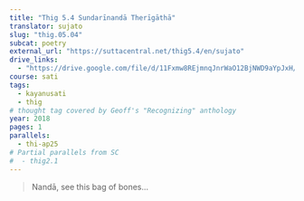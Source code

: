 ```yaml
---
title: "Thig 5.4 Sundarīnandā Therīgāthā"
translator: sujato
slug: "thig.05.04"
subcat: poetry
external_url: "https://suttacentral.net/thig5.4/en/sujato"
drive_links:
  - "https://drive.google.com/file/d/11Fxmw8REjmnqJnrWaO12BjNWD9aYpJxH/view?usp=drivesdk"
course: sati
tags:
  - kayanusati
  - thig
# thought tag covered by Geoff's "Recognizing" anthology
year: 2018
pages: 1
parallels:
  - thi-ap25
# Partial parallels from SC
#  - thig2.1
---
```


> Nandā, see this bag of bones...
